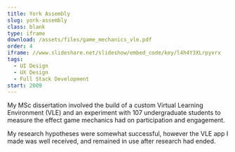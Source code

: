 ```yaml
---
title: York Assembly
slug: york-assembly
class: blank
type: iframe
download: /assets/files/game_mechanics_vle.pdf
order: 4
iframe: //www.slideshare.net/slideshow/embed_code/key/l4h4Y3XLrpyvrx
tags:
  - UI Design
  - UX Design
  - Full Stack Development
start: 2009
---
```

My MSc dissertation involved the build of a custom Virtual Learning Environment (VLE) and an experiment with 107 undergraduate students to measure the effect game mechanics had on participation and engagement.

My research hypotheses were somewhat successful, however the VLE app I made was well received, and remained in use after research had ended.
